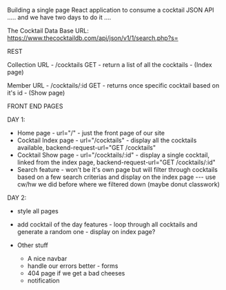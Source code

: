 Building a single page React application to consume a cocktail JSON API ..... and we have two days to do it ....

The Cocktail Data Base URL: https://www.thecocktaildb.com/api/json/v1/1/search.php?s=

REST

Collection URL - /cocktails
GET - return a list of all the cocktails - (Index page)

Member URL - /cocktails/:id
GET - returns once specific cocktail based on it's id - (Show page)

FRONT END PAGES 

DAY 1:
- Home page - url="/" - just the front page of our site
- Cocktail Index page - url="/cocktails" - display all the cocktails available, backend-request-url="GET /cocktails"
- Cocktail Show page - url="/cocktails/:id" - display a single cocktail, linked from the index page, backend-request-url="GET /cocktails/:id" 
- Search feature - won't be it's own page but will filter through cocktails based on a few search criterias and display on the index page --- use cw/hw we did before where we filtered down (maybe donut classwork)

DAY 2:
- style all pages 
- add cocktail of the day features - loop through all cocktails and generate a random one - display on index page?

- Other stuff
  - A nice navbar 
  - handle our errors better - forms
  - 404 page if we get a bad cheeses
  - notification 
